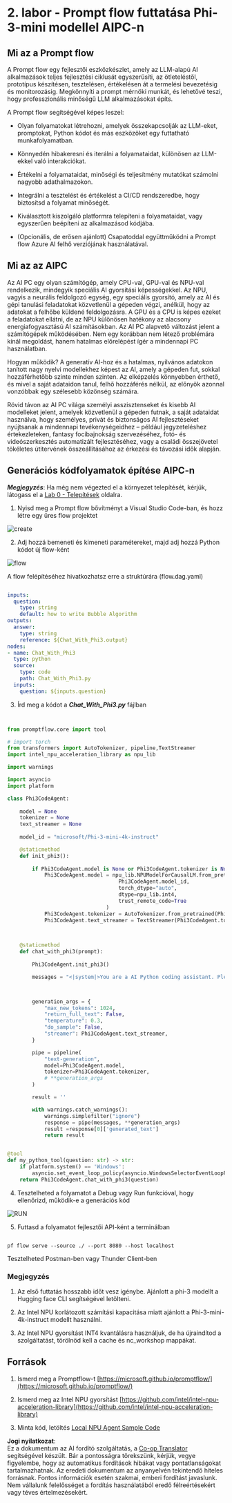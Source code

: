 <!--
CO_OP_TRANSLATOR_METADATA:
{
  "original_hash": "bc29f7fe7fc16bed6932733eac8c81b8",
  "translation_date": "2025-07-17T04:01:03+00:00",
  "source_file": "md/02.Application/02.Code/Phi3/VSCodeExt/HOL/AIPC/02.PromptflowWithNPU.md",
  "language_code": "hu"
}
-->
# **2. labor - Prompt flow futtatása Phi-3-mini modellel AIPC-n**

## **Mi az a Prompt flow**

A Prompt flow egy fejlesztői eszközkészlet, amely az LLM-alapú AI alkalmazások teljes fejlesztési ciklusát egyszerűsíti, az ötleteléstől, prototípus készítésen, tesztelésen, értékelésen át a termelési bevezetésig és monitorozásig. Megkönnyíti a prompt mérnöki munkát, és lehetővé teszi, hogy professzionális minőségű LLM alkalmazásokat építs.

A Prompt flow segítségével képes leszel:

- Olyan folyamatokat létrehozni, amelyek összekapcsolják az LLM-eket, promptokat, Python kódot és más eszközöket egy futtatható munkafolyamatban.

- Könnyedén hibakeresni és iterálni a folyamataidat, különösen az LLM-ekkel való interakciókat.

- Értékelni a folyamataidat, minőségi és teljesítmény mutatókat számolni nagyobb adathalmazokon.

- Integrálni a tesztelést és értékelést a CI/CD rendszeredbe, hogy biztosítsd a folyamat minőségét.

- Kiválasztott kiszolgáló platformra telepíteni a folyamataidat, vagy egyszerűen beépíteni az alkalmazásod kódjába.

- (Opcionális, de erősen ajánlott) Csapatoddal együttműködni a Prompt flow Azure AI felhő verziójának használatával.

## **Mi az az AIPC**

Az AI PC egy olyan számítógép, amely CPU-val, GPU-val és NPU-val rendelkezik, mindegyik speciális AI gyorsítási képességekkel. Az NPU, vagyis a neurális feldolgozó egység, egy speciális gyorsító, amely az AI és gépi tanulási feladatokat közvetlenül a gépeden végzi, anélkül, hogy az adatokat a felhőbe küldené feldolgozásra. A GPU és a CPU is képes ezeket a feladatokat ellátni, de az NPU különösen hatékony az alacsony energiafogyasztású AI számításokban. Az AI PC alapvető változást jelent a számítógépek működésében. Nem egy korábban nem létező problémára kínál megoldást, hanem hatalmas előrelépést ígér a mindennapi PC használatban.

Hogyan működik? A generatív AI-hoz és a hatalmas, nyilvános adatokon tanított nagy nyelvi modellekhez képest az AI, amely a gépeden fut, sokkal hozzáférhetőbb szinte minden szinten. Az elképzelés könnyebben érthető, és mivel a saját adataidon tanul, felhő hozzáférés nélkül, az előnyök azonnal vonzóbbak egy szélesebb közönség számára.

Rövid távon az AI PC világa személyi asszisztenseket és kisebb AI modelleket jelent, amelyek közvetlenül a gépeden futnak, a saját adataidat használva, hogy személyes, privát és biztonságos AI fejlesztéseket nyújtsanak a mindennapi tevékenységeidhez – például jegyzeteléshez értekezleteken, fantasy focibajnokság szervezéséhez, fotó- és videószerkesztés automatizált fejlesztéséhez, vagy a családi összejövetel tökéletes útitervének összeállításához az érkezési és távozási idők alapján.

## **Generációs kódfolyamatok építése AIPC-n**

***Megjegyzés***: Ha még nem végezted el a környezet telepítését, kérjük, látogass el a [Lab 0 - Telepítések](./01.Installations.md) oldalra.

1. Nyisd meg a Prompt flow bővítményt a Visual Studio Code-ban, és hozz létre egy üres flow projektet

![create](../../../../../../../../../translated_images/pf_create.bde888dc83502eba082a058175bbf1eee6791219795393a386b06fd3043ec54d.hu.png)

2. Adj hozzá bemeneti és kimeneti paramétereket, majd adj hozzá Python kódot új flow-ként

![flow](../../../../../../../../../translated_images/pf_flow.520824c0969f2a94f17e947f86bdc4b4c6c88a2efa394fe3bcfb58c0dbc578a7.hu.png)

A flow felépítéséhez hivatkozhatsz erre a struktúrára (flow.dag.yaml)

```yaml

inputs:
  question:
    type: string
    default: how to write Bubble Algorithm
outputs:
  answer:
    type: string
    reference: ${Chat_With_Phi3.output}
nodes:
- name: Chat_With_Phi3
  type: python
  source:
    type: code
    path: Chat_With_Phi3.py
  inputs:
    question: ${inputs.question}


```

3. Írd meg a kódot a ***Chat_With_Phi3.py*** fájlban

```python


from promptflow.core import tool

# import torch
from transformers import AutoTokenizer, pipeline,TextStreamer
import intel_npu_acceleration_library as npu_lib

import warnings

import asyncio
import platform

class Phi3CodeAgent:
    
    model = None
    tokenizer = None
    text_streamer = None
    
    model_id = "microsoft/Phi-3-mini-4k-instruct"

    @staticmethod
    def init_phi3():
        
        if Phi3CodeAgent.model is None or Phi3CodeAgent.tokenizer is None or Phi3CodeAgent.text_streamer is None:
            Phi3CodeAgent.model = npu_lib.NPUModelForCausalLM.from_pretrained(
                                    Phi3CodeAgent.model_id,
                                    torch_dtype="auto",
                                    dtype=npu_lib.int4,
                                    trust_remote_code=True
                                )
            Phi3CodeAgent.tokenizer = AutoTokenizer.from_pretrained(Phi3CodeAgent.model_id)
            Phi3CodeAgent.text_streamer = TextStreamer(Phi3CodeAgent.tokenizer, skip_prompt=True)

    

    @staticmethod
    def chat_with_phi3(prompt):
        
        Phi3CodeAgent.init_phi3()

        messages = "<|system|>You are a AI Python coding assistant. Please help me to generate code in Python.The answer only genertated Python code, but any comments and instructions do not need to be generated<|end|><|user|>" + prompt +"<|end|><|assistant|>"



        generation_args = {
            "max_new_tokens": 1024,
            "return_full_text": False,
            "temperature": 0.3,
            "do_sample": False,
            "streamer": Phi3CodeAgent.text_streamer,
        }

        pipe = pipeline(
            "text-generation",
            model=Phi3CodeAgent.model,
            tokenizer=Phi3CodeAgent.tokenizer,
            # **generation_args
        )

        result = ''

        with warnings.catch_warnings():
            warnings.simplefilter("ignore")
            response = pipe(messages, **generation_args)
            result =response[0]['generated_text']
            return result


@tool
def my_python_tool(question: str) -> str:
    if platform.system() == 'Windows':
        asyncio.set_event_loop_policy(asyncio.WindowsSelectorEventLoopPolicy())
    return Phi3CodeAgent.chat_with_phi3(question)


```

4. Tesztelheted a folyamatot a Debug vagy Run funkcióval, hogy ellenőrizd, működik-e a generációs kód

![RUN](../../../../../../../../../translated_images/pf_run.4239e8a0b420a58284edf6ee1471c1697c345670313c8e7beac0edaee15b9a9d.hu.png)

5. Futtasd a folyamatot fejlesztői API-ként a terminálban

```

pf flow serve --source ./ --port 8080 --host localhost   

```

Tesztelheted Postman-ben vagy Thunder Client-ben

### **Megjegyzés**

1. Az első futtatás hosszabb időt vesz igénybe. Ajánlott a phi-3 modellt a Hugging face CLI segítségével letölteni.

2. Az Intel NPU korlátozott számítási kapacitása miatt ajánlott a Phi-3-mini-4k-instruct modellt használni.

3. Az Intel NPU gyorsítást INT4 kvantálásra használjuk, de ha újraindítod a szolgáltatást, törölnöd kell a cache és nc_workshop mappákat.

## **Források**

1. Ismerd meg a Promptflow-t [https://microsoft.github.io/promptflow/](https://microsoft.github.io/promptflow/)

2. Ismerd meg az Intel NPU gyorsítást [https://github.com/intel/intel-npu-acceleration-library](https://github.com/intel/intel-npu-acceleration-library)

3. Minta kód, letöltés [Local NPU Agent Sample Code](../../../../../../../../../code/07.Lab/01/AIPC)

**Jogi nyilatkozat**:  
Ez a dokumentum az AI fordító szolgáltatás, a [Co-op Translator](https://github.com/Azure/co-op-translator) segítségével készült. Bár a pontosságra törekszünk, kérjük, vegye figyelembe, hogy az automatikus fordítások hibákat vagy pontatlanságokat tartalmazhatnak. Az eredeti dokumentum az anyanyelvén tekintendő hiteles forrásnak. Fontos információk esetén szakmai, emberi fordítást javaslunk. Nem vállalunk felelősséget a fordítás használatából eredő félreértésekért vagy téves értelmezésekért.